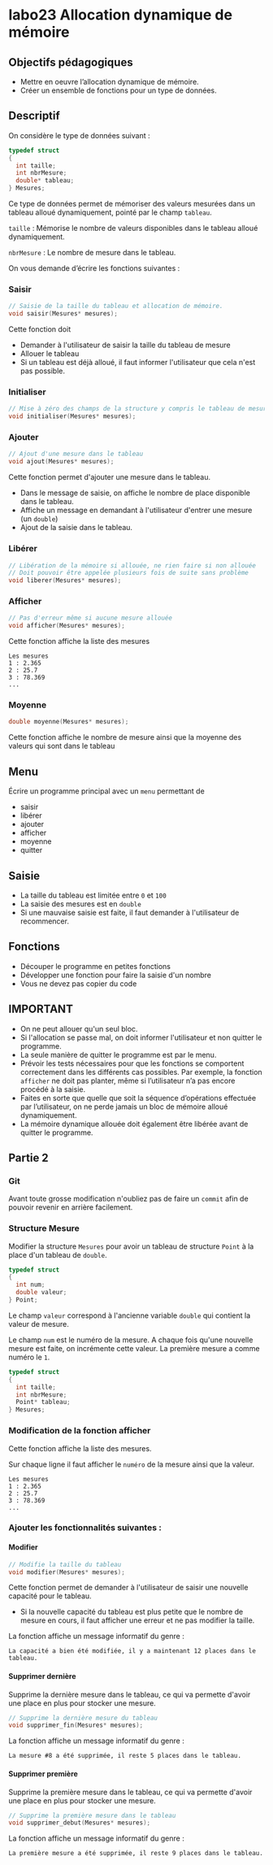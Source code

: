 # labo23 Allocation dynamique de mémoire

## Objectifs pédagogiques
- Mettre en oeuvre l’allocation dynamique de mémoire.
- Créer un ensemble de fonctions pour un type de données.

## Descriptif
On considère le type de données suivant :

```C
typedef struct
{
  int taille;
  int nbrMesure;
  double* tableau;
} Mesures;
```

Ce type de données permet de mémoriser des valeurs mesurées dans un tableau alloué dynamiquement, pointé par le champ `tableau`. 

`taille` 
: Mémorise le nombre de valeurs disponibles dans le tableau alloué dynamiquement.

`nbrMesure`
: Le nombre de mesure dans le tableau.

On vous demande d’écrire les fonctions suivantes :

### Saisir
```C
// Saisie de la taille du tableau et allocation de mémoire.
void saisir(Mesures* mesures);
```
Cette fonction doit
- Demander à l'utilisateur de saisir la taille du tableau de mesure
- Allouer le tableau
- Si un tableau est déjà alloué, il faut informer l'utilisateur que cela n'est pas possible.

### Initialiser
```C
// Mise à zéro des champs de la structure y compris le tableau de mesures
void initialiser(Mesures* mesures);
```

### Ajouter
```C
// Ajout d'une mesure dans le tableau
void ajout(Mesures* mesures);
```
Cette fonction permet d'ajouter une mesure dans le tableau.
- Dans le message de saisie, on affiche le nombre de place disponible dans le tableau.
- Affiche un message en demandant à l'utilisateur d'entrer une mesure (un `double`)
- Ajout de la saisie dans le tableau.


### Libérer
```C
// Libération de la mémoire si allouée, ne rien faire si non allouée
// Doit pouvoir être appelée plusieurs fois de suite sans problème
void liberer(Mesures* mesures);
```

### Afficher
```C
// Pas d'erreur même si aucune mesure allouée
void afficher(Mesures* mesures);
```
Cette fonction affiche la liste des mesures
```console
Les mesures
1 : 2.365
2 : 25.7
3 : 78.369
...
```

### Moyenne
```C
double moyenne(Mesures* mesures);
```
Cette fonction affiche le nombre de mesure ainsi que la moyenne des valeurs qui sont dans le tableau


## Menu
Écrire un programme principal avec un `menu` permettant de
- saisir
- libérer
- ajouter
- afficher
- moyenne
- quitter

## Saisie
- La taille du tableau est limitée entre `0` et `100`
- La saisie des mesures est en `double`
- Si une mauvaise saisie est faite, il faut demander à l'utilisateur de recommencer.

## Fonctions
- Découper le programme en petites fonctions
- Développer une fonction pour faire la saisie d'un nombre
- Vous ne devez pas copier du code

## IMPORTANT
- On ne peut allouer qu'un seul bloc.
- Si l'allocation se passe mal, on doit informer l'utilisateur et non quitter le programme.
- La seule manière de quitter le programme est par le menu.
- Prévoir les tests nécessaires pour que les fonctions se comportent correctement dans les différents cas possibles. 
  Par exemple, la fonction `afficher` ne doit pas planter, même si l’utilisateur n’a pas encore procédé à la saisie.
- Faites en sorte que quelle que soit la séquence d’opérations effectuée par l’utilisateur, on ne perde jamais un bloc de mémoire alloué dynamiquement. 
- La mémoire dynamique allouée doit également être libérée avant de quitter le programme.

## Partie 2

### Git
Avant toute grosse modification n'oubliez pas de faire un `commit` afin de pouvoir revenir en arrière facilement.

### Structure Mesure

Modifier la structure `Mesures` pour avoir un tableau de structure `Point` à la place d'un tableau de `double`.

```C
typedef struct
{
  int num;
  double valeur;
} Point;
```

Le champ `valeur` correspond à l'ancienne variable `double` qui contient la valeur de mesure.

Le champ `num` est le numéro de la mesure. A chaque fois qu'une nouvelle mesure est faite, on incrémente cette valeur. La première mesure a comme numéro le `1`.

```C
typedef struct
{
  int taille;
  int nbrMesure;
  Point* tableau;
} Mesures;
```

### Modification de la fonction afficher

Cette fonction affiche la liste des mesures.

Sur chaque ligne il faut afficher le `numéro` de la mesure ainsi que la valeur.

```console
Les mesures
1 : 2.365
2 : 25.7
3 : 78.369
...
```


### Ajouter les fonctionnalités suivantes :

#### Modifier
```C
// Modifie la taille du tableau
void modifier(Mesures* mesures);
```
Cette fonction permet de demander à l'utilisateur de saisir une nouvelle capacité pour le tableau.

- Si la nouvelle capacité du tableau est plus petite que le nombre de mesure en cours, il faut afficher une erreur et ne pas modifier la taille.

La fonction affiche un message informatif du genre :
```console
La capacité a bien été modifiée, il y a maintenant 12 places dans le tableau.
```

#### Supprimer dernière
Supprime la dernière mesure dans le tableau, ce qui va permette d'avoir une place en plus pour stocker une mesure.

```C
// Supprime la dernière mesure du tableau
void supprimer_fin(Mesures* mesures);
```

La fonction affiche un message informatif du genre :
```console
La mesure #8 a été supprimée, il reste 5 places dans le tableau.
```

#### Supprimer première
Supprime la première mesure dans le tableau, ce qui va permette d'avoir une place en plus pour stocker une mesure.

```C
// Supprime la première mesure dans le tableau
void supprimer_debut(Mesures* mesures);
```

La fonction affiche un message informatif du genre :
```console
La première mesure a été supprimée, il reste 9 places dans le tableau.
```